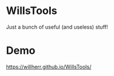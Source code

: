 # WillsTools
 Just a bunch of useful (and useless) stuff!

# Demo
https://willherr.github.io/WillsTools/
